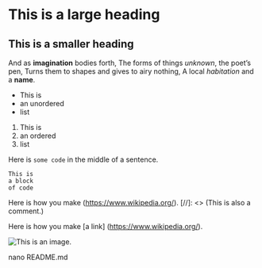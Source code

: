 # This is a large heading

## This is a smaller heading

And as **imagination** bodies forth,
The forms of things *unknown*, the poet’s pen,
Turns them to shapes and gives to airy nothing,
A local *habitation* and a **name**.

- This is
- an unordered
- list

1. This is
2. an ordered
3. list

Here is `some code` in the middle of a sentence.

```
This is
a block
of code
```

Here is how you make (https://www.wikipedia.org/).
[//]: <> (This is also a comment.)

Here is how you make [a link] (https://www.wikipedia.org/).


![This is an image.](https://github.com/yihui/xaringan/releases/download/v0.0.2/karl-moustache.jpg)

nano README.md
